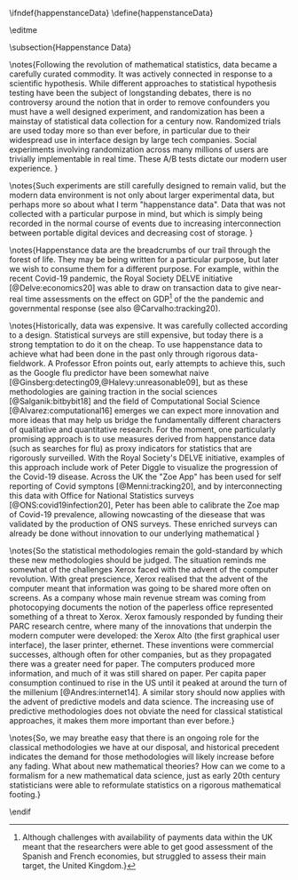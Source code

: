 \ifndef{happenstanceData}
\define{happenstanceData}

\editme

\subsection{Happenstance Data}

\notes{Following the revolution of mathematical statistics, data
became a carefully curated commodity. It was actively connected in
response to a scientific hypothesis. While different approaches to
statistical hypothesis testing have been the subject of longstanding
debates, there is no controversy around the notion that in order to
remove confounders you must have a well designed experiment, and
randomization has been a mainstay of statistical data collection for a
century now. Randomized trials are used today more so than ever
before, in particular due to their widespread use in interface design
by large tech companies. Social experiments involving randomization
across many millions of users are trivially implementable in real
time. These A/B tests dictate our modern user experience. }

\notes{Such experiments are still carefully designed to remain valid,
but the modern data environment is not only about larger experimental
data, but perhaps more so about what I term "happenstance data". Data
that was not collected with a particular purpose in mind, but which is
simply being recorded in the normal course of events due to increasing
interconnection between portable digital devices and decreasing cost
of storage. }

\notes{Happenstance data are the breadcrumbs of our trail through the
forest of life. They may be being written for a particular purpose,
but later we wish to consume them for a different purpose. For
example, within the recent Covid-19 pandemic, the Royal Society DELVE
initiative [@Delve:economics20] was able to draw on transaction data
to give near-real time assessments on the effect on GDP[^payments] of
the the pandemic and governmental response (see also
@Carvalho:tracking20).

[^payments]: Although challenges with availability of payments data
    within the UK meant that the researchers were able to get good
    assessment of the Spanish and French economies, but struggled to
    assess their main target, the United Kingdom.}

\notes{Historically, data was expensive. It was carefully collected
according to a design. Statistical surveys are still expensive, but
today there is a strong temptation to do it on the cheap. To use
happenstance data to achieve what had been done in the past only
through rigorous data-fieldwork. A Professor Efron points out, early
attempts to achieve this, such as the Google flu predictor have been
somewhat naive [@Ginsberg:detecting09,@Halevy:unreasonable09], but as
these methodologies are gaining traction in the social sciences
[@Salganik:bitbybit18] and the field of Computational Social Science
[@Alvarez:computational16] emerges we can expect more innovation and
more ideas that may help us bridge the fundamentally different
characters of qualitative and quantitative research. For the moment,
one particularly promising approach is to use measures derived from
happenstance data (such as searches for flu) as proxy indicators for
statistics that are rigorously surveilled. With the Royal Society's
DELVE initiative, examples of this approach include work of Peter
Diggle to visualize the progression of the Covid-19 disease. Across
the UK the "Zoe App" has been used for self reporting of Covid
symptons [@Menni:tracking20], and by interconnecting this data with
Office for National Statistics surveys [@ONS:covid19infection20],
Peter has been able to calibrate the Zoe map of Covid-19 prevalence,
allowing nowcasting of the diesease that was validated by the
production of ONS surveys. These enriched surveys can already be done
without innovation to our underlying mathematical }

\notes{So the statistical methodologies remain the gold-standard by
which these new methodologies should be judged. The situation reminds
me somewhat of the challenges Xerox faced with the advent of the
computer revolution. With great prescience, Xerox realised that the
advent of the computer meant that information was going to be shared
more often on screens. As a company whose main revenue stream was
coming from photocopying documents the notion of the paperless office
represented something of a threat to Xerox. Xerox famously responded
by funding their PARC research centre, where many of the innovations
that underpin the modern computer were developed: the Xerox Alto (the
first graphical user interface), the laser printer, ethernet. These
inventions were commercial successes, although often for other
companies, but as they propagated there was a greater need for
paper. The computers produced more information, and much of it was
still shared on paper. Per capita paper consumption continued to rise
in the US until it peaked at around the turn of the millenium
[@Andres:internet14]. A similar story should now applies with the
advent of predictive models and data science. The increasing use of
predictive methodologies does not obviate the need for classical
statistical approaches, it makes them more important than ever
before.}

\notes{So, we may breathe easy that there is an ongoing role for the
classical methodologies we have at our disposal, and historical
precedent indicates the demand for those methodologies will likely
increase before any fading. What about new mathematical theories? How
can we come to a formalism for a new mathematical data science, just
as early 20th century statisticians were able to reformulate
statistics on a rigorous mathematical footing.}

\endif
